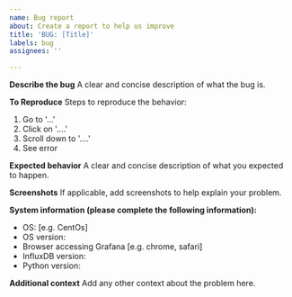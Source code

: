 ```yaml
---
name: Bug report
about: Create a report to help us improve
title: 'BUG: [Title]'
labels: bug
assignees: ''

---
```


**Describe the bug**
A clear and concise description of what the bug is.

**To Reproduce**
Steps to reproduce the behavior:
1. Go to '...'
2. Click on '....'
3. Scroll down to '....'
4. See error

**Expected behavior**
A clear and concise description of what you expected to happen.

**Screenshots**
If applicable, add screenshots to help explain your problem.

**System information (please complete the following information):**
 - OS: [e.g. CentOs]
 - OS version:
 - Browser accessing Grafana [e.g. chrome, safari]
 - InfluxDB version:
 - Python version:


**Additional context**
Add any other context about the problem here.
